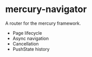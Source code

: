 mercury-navigator
=================

A router for the mercury framework.

- Page lifecycle
- Async navigation
- Cancellation
- PushState history 
